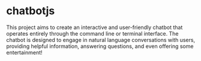 # chatbotjs
This project aims to create an interactive and user-friendly chatbot that operates entirely through the command line or terminal interface. The chatbot is designed to engage in natural language conversations with users, providing helpful information, answering questions, and even offering some entertainment!

